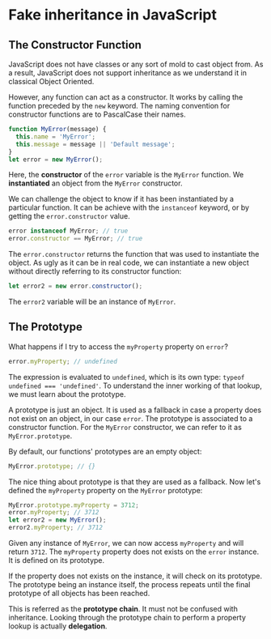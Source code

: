 
# Fake inheritance in JavaScript

## The Constructor Function

JavaScript does not have classes or any sort of mold to cast object from.
As a result, JavaScript does not support inheritance as we understand it in classical Object Oriented.

However, any function can act as a constructor.
It works by calling the function preceded by the `new` keyword.
The naming convention for constructor functions are to PascalCase their names.

``` javascript
function MyError(message) {
  this.name = 'MyError';
  this.message = message || 'Default message';
}
let error = new MyError();
```

Here, the **constructor** of the `error` variable is the `MyError` function.
We **instantiated** an object from the `MyError` constructor.

We can challenge the object to know if it has been instantiated by a particular function.
It can be achieve with the `instanceof` keyword, or by getting the `error.constructor` value.

``` javascript
error instanceof MyError; // true
error.constructor == MyError; // true
```

The `error.constructor` returns the function that was used to instantiate the object.
As ugly as it can be in real code, we can instantiate a new object without directly referring to its constructor function:

``` javascript
let error2 = new error.constructor();
```

The `error2` variable will be an instance of `MyError`.

## The Prototype

What happens if I try to access the `myProperty` property on `error`?

``` javascript
error.myProperty; // undefined
```

The expression is evaluated to `undefined`, which is its own type: `typeof undefined === 'undefined'`.
To understand the inner working of that lookup, we must learn about the prototype.

A prototype is just an object.
It is used as a fallback in case a property does not exist on an object, in our case `error`.
The prototype is associated to a constructor function.
For the `MyError` constructor, we can refer to it as `MyError.prototype`.

By default, our functions' prototypes are an empty object:

``` javascript
MyError.prototype; // {}
```

The nice thing about prototype is that they are used as a fallback.
Now let's defined the `myProperty` property on the `MyError` prototype:

``` javascript
MyError.prototype.myProperty = 3712;
error.myProperty; // 3712
let error2 = new MyError();
error2.myProperty; // 3712
```

Given any instance of `MyError`, we can now access `myProperty` and will return `3712`.
The `myProperty` property does not exists on the `error` instance.
It is defined on its prototype.

If the property does not exists on the instance, it will check on its prototype.
The prototype being an instance itself, the process repeats until the final prototype of all objects has been reached.

This is referred as the **prototype chain**.
It must not be confused with inheritance.
Looking through the prototype chain to perform a property lookup is actually **delegation**.
